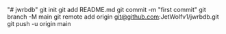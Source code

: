 "# jwrbdb"  git init git add README.md git commit -m "first commit" git branch -M main git remote add origin git@github.com:JetWolfv1/jwrbdb.git git push -u origin main
